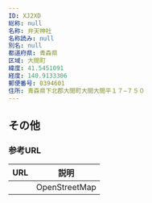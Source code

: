 ```yaml
---
ID: XJ2XD
総称: null
名称: 弁天神社
名称読み: null
別名: null
都道府県: 青森県
区域: 大間町
緯度: 41.5451091
経度: 140.9133306
郵便番号: 0394601
住所: 青森県下北郡大間町大間大間平１７−７５０
---
```


## その他

### 参考URL

| URL | 説明          |
| --- | ------------- |
|     | OpenStreetMap |
